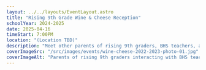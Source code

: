 ```yaml
---
layout: ../../layouts/EventLayout.astro
title: "Rising 9th Grade Wine & Cheese Reception"
schoolYear: 2024-2025
date: 2025-04-16
timeStart: 7:00PM
location: "(Location TBD)"
description: "Meet other parents of rising 9th graders, BHS teachers, and current Fund volunteers to find out about how to get involved in innovation at BHS."
coverImageSrc: "/src/images/events/wine-cheese-2022-2023-photo-01.jpg"
coverImageAlt: "Parents of rising 9th graders interacting with BHS teachers."
---
```

